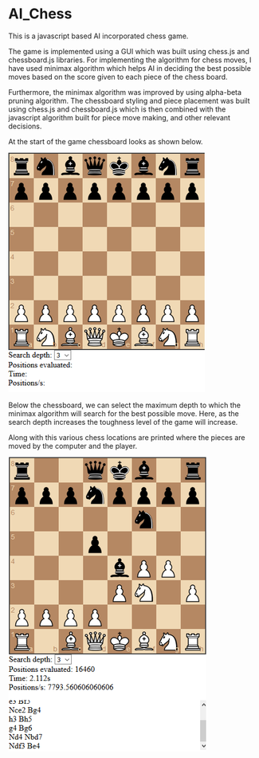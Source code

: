 # AI_Chess
This is a javascript based AI incorporated chess game.

The game is implemented using a GUI which was built using chess.js and chessboard.js libraries. For implementing the algorithm
for chess moves, I have used minimax algorithm which helps AI in deciding the best possible moves based on the score given to 
each piece of the chess board.

Furthermore, the minimax algorithm was improved by using alpha-beta pruning algorithm. The chessboard styling and piece placement 
was built using chess.js and chessboard.js which is then combined with the javascript algorithm built for piece move making,
and other relevant decisions.

At the start of the game chessboard looks as shown below.

![Chess_Game](https://github.com/Palash09/AI_Chess/blob/master/Initial_ChessBoard.png)

Below the chessboard, we can select the maximum depth to which the minimax algorithm will search for the best possible move. 
Here, as the search depth increases the toughness level of the game will increase.

Along with this various chess locations are printed where the pieces are moved by the computer and the player.

![Chess_Game](https://github.com/Palash09/AI_Chess/blob/master/ChessBoard.png)


